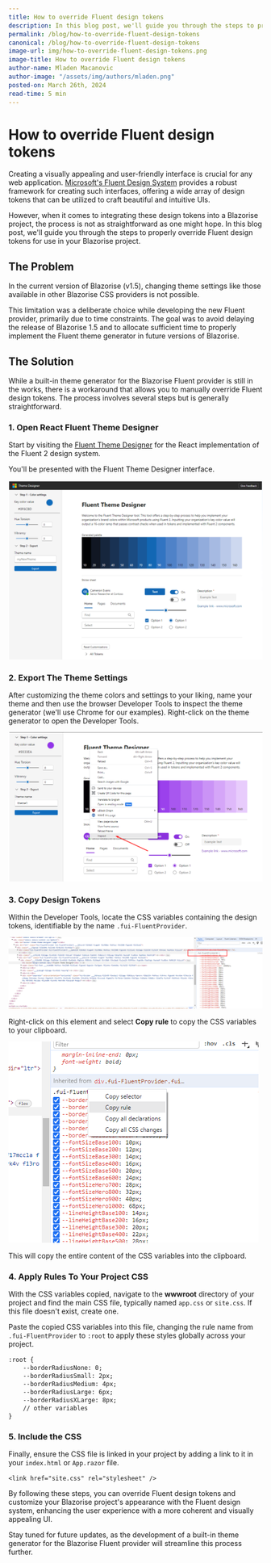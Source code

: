 ```yaml
---
title: How to override Fluent design tokens
description: In this blog post, we'll guide you through the steps to properly override Fluent design tokens for use in your Blazorise project.
permalink: /blog/how-to-override-fluent-design-tokens
canonical: /blog/how-to-override-fluent-design-tokens
image-url: img/how-to-override-fluent-design-tokens.png
image-title: How to override Fluent design tokens
author-name: Mladen Macanovic
author-image: "/assets/img/authors/mladen.png"
posted-on: March 26th, 2024
read-time: 5 min
---
```


# How to override Fluent design tokens

Creating a visually appealing and user-friendly interface is crucial for any web application. [Microsoft's Fluent Design System](https://fluent2.microsoft.design/) provides a robust framework for creating such interfaces, offering a wide array of design tokens that can be utilized to craft beautiful and intuitive UIs.

However, when it comes to integrating these design tokens into a Blazorise project, the process is not as straightforward as one might hope. In this blog post, we'll guide you through the steps to properly override Fluent design tokens for use in your Blazorise project.

## The Problem

In the current version of Blazorise (v1.5), changing theme settings like those available in other Blazorise CSS providers is not possible.

This limitation was a deliberate choice while developing the new Fluent provider, primarily due to time constraints. The goal was to avoid delaying the release of Blazorise 1.5 and to allocate sufficient time to properly implement the Fluent theme generator in future versions of Blazorise.

## The Solution

While a built-in theme generator for the Blazorise Fluent provider is still in the works, there is a workaround that allows you to manually override Fluent design tokens. The process involves several steps but is generally straightforward.

### 1. Open React Fluent Theme Designer

Start by visiting the [Fluent Theme Designer](https://react.fluentui.dev/?path=/docs/theme-theme-designer--page)  for the React implementation of the Fluent 2 design system.

You'll be presented with the Fluent Theme Designer interface.

![Fluent Theme Designer](img/react-theme-designer.png)

### 2. Export The Theme Settings

After customizing the theme colors and settings to your liking, name your theme and then use the browser Developer Tools to inspect the theme generator (we'll use Chrome for our examples). Right-click on the theme generator to open the Developer Tools.

![Fluent Theme Designer Inspect](img/react-theme-designer-inspect.png)

### 3. Copy Design Tokens

Within the Developer Tools, locate the CSS variables containing the design tokens, identifiable by the name `.fui-FluentProvider`.

![Design Tokens 1](img/design-tokens-1.png)

Right-click on this element and select **Copy rule** to copy the CSS variables to your clipboard.

![Design Tokens 2](img/design-tokens-2.png)

This will copy the entire content of the CSS variables into the clipboard.

### 4. Apply Rules To Your Project CSS

With the CSS variables copied, navigate to the **wwwroot** directory of your project and find the main CSS file, typically named `app.css` or `site.css`. If this file doesn't exist, create one.

Paste the copied CSS variables into this file, changing the rule name from `.fui-FluentProvider` to `:root` to apply these styles globally across your project.

```html|FluentProviderThemeVariablesExample
:root {
    --borderRadiusNone: 0;
    --borderRadiusSmall: 2px;
    --borderRadiusMedium: 4px;
    --borderRadiusLarge: 6px;
    --borderRadiusXLarge: 8px;
    // other variables
}
```

### 5. Include the CSS

Finally, ensure the CSS file is linked in your project by adding a link to it in your `index.html` or `App.razor` file.

```html|FluentProviderThemeVariables2Example
<link href="site.css" rel="stylesheet" />
```

By following these steps, you can override Fluent design tokens and customize your Blazorise project's appearance with the Fluent design system, enhancing the user experience with a more coherent and visually appealing UI.

Stay tuned for future updates, as the development of a built-in theme generator for the Blazorise Fluent provider will streamline this process further.